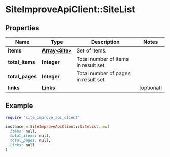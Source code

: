 # SiteImproveApiClient::SiteList

## Properties

| Name | Type | Description | Notes |
| ---- | ---- | ----------- | ----- |
| **items** | [**Array&lt;Site&gt;**](Site.md) | Set of items. |  |
| **total_items** | **Integer** | Total number of items in result set. |  |
| **total_pages** | **Integer** | Total number of pages in result set. |  |
| **links** | [**Links**](Links.md) |  | [optional] |

## Example

```ruby
require 'site_improve_api_client'

instance = SiteImproveApiClient::SiteList.new(
  items: null,
  total_items: null,
  total_pages: null,
  links: null
)
```

